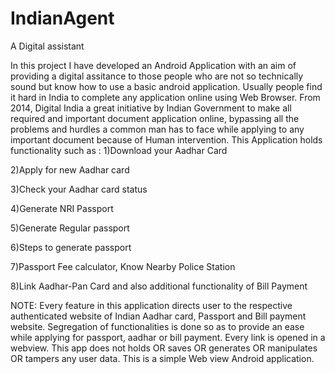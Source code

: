 # IndianAgent
A Digital assistant

In this project I have developed an Android Application with an aim of providing a digital assitance to those people who are
not so technically sound but know how to use a basic android application. Usually people find it hard in India to complete any application 
online using Web Browser. From 2014, Digital India a great initiative by Indian Government to make all required and important document application
online, bypassing all the problems and hurdles a common man has to face while applying to any important document because of Human intervention.
This Application holds functionality such as :
1)Download your Aadhar Card

2)Apply for new Aadhar card 

3)Check your Aadhar card status

4)Generate NRI Passport

5)Generate Regular passport 

6)Steps to generate passport

7)Passport Fee calculator, Know Nearby Police Station

8)Link Aadhar-Pan Card and also additional functionality of Bill Payment

NOTE: Every feature in this application directs user to the respective authenticated website of Indian Aadhar card, Passport and Bill
payment website. Segregation of functionalities is done so as to provide an ease while applying for passport, aadhar or bill payment.
Every link is opened in a webview. This app does not holds OR saves OR generates OR manipulates OR tampers any user data. This is a simple Web view Android application.
